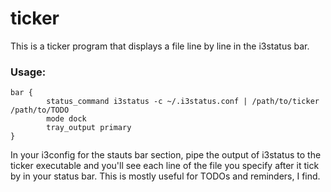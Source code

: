 ticker
======

This is a ticker program that displays a file line by line in the
i3status bar.

### Usage:

~~~~
bar {
        status_command i3status -c ~/.i3status.conf | /path/to/ticker /path/to/TODO
		mode dock
		tray_output primary 
}
~~~~

In your i3config for the stauts bar section, pipe the output of
i3status to the ticker executable and you'll see each line of the file
you specify after it tick by in your status bar. This is mostly useful
for TODOs and reminders, I find.



